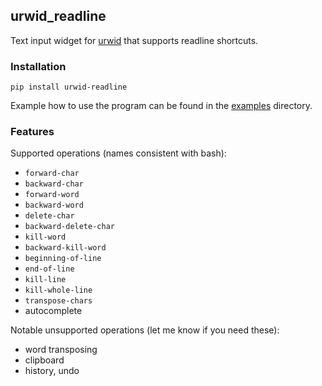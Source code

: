 urwid_readline
----

Text input widget for [urwid](https://github.com/urwid/urwid) that supports
readline shortcuts.

### Installation

`pip install urwid-readline`

Example how to use the program can be found in the
[examples](https://github.com/rr-/urwid_readline/blob/master/examples/)
directory.

### Features

Supported operations (names consistent with bash):

- `forward-char`
- `backward-char`
- `forward-word`
- `backward-word`
- `delete-char`
- `backward-delete-char`
- `kill-word`
- `backward-kill-word`
- `beginning-of-line`
- `end-of-line`
- `kill-line`
- `kill-whole-line`
- `transpose-chars`
- autocomplete

Notable unsupported operations (let me know if you need these):

- word transposing
- clipboard
- history, undo
